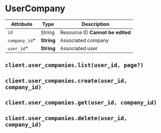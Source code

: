 # UserCompany

| Attribute | Type | Description |
| --------- | ---- | ----------- |
| `id`          | String     | Resource ID **Cannot be edited** |
| `company_id`* | **String** | Associated company |
| `user_id`*    | **String** | Associated user |

## `client.user_companies.list(user_id, page?)`

## `client.user_companies.create(user_id, company_id)`

## `client.user_companies.get(user_id, company_id)`

## `client.user_companies.delete(user_id, company_id)`
